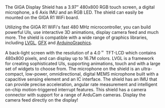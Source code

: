 <FeatureDescription>

The GIGA Display Shield has a 3.97” 480x800 RGB touch screen, a digital microphone, a 6 Axis IMU and an RGB LED. The shield can easily be mounted on the GIGA R1 WiFi board.

Utilizing the GIGA R1 WiFi's fast 480 MHz microcontroller, you can build powerful UIs, use interactive 3D animations, display camera feed and much more. The shield is compatible with a wide range of graphics libraries, including [LVGL](https://github.com/lvgl/lvgl), [GFX](https://github.com/bcmi-labs/Arduino_GigaDisplay_GFX/) and [ArduinoGraphics](https://github.com/arduino-libraries/ArduinoGraphics/).

</FeatureDescription>

<FeatureList>

<Feature title="3.97” 480x800 RGB touch screen" image="configurability">
A back-light screen with the resolution of a 4.0＂ TFT-LCD which contains 480x800 pixels, and can display up to 16.7M colors.
</Feature>

<Feature title="LVGL" image="configurability">
LVGL is a framework for creating sophisticated UIs, supporting animations, touch and with a large set of widgets to choose from.
<FeatureLink title="LVGL Guide" url="/tutorials/giga-display-shield/lvgl-guide"/>
<FeatureLink title="LVGL Docs (external)" url="https://docs.lvgl.io/master/"/>
</Feature>

<Feature title="MP34DT06JTR Digital Microphone" image="microphone">
The microphone on the shield is an ultra-compact, low-power, omnidirectional, digital MEMS microphone built with a capacitive sensing element and an IC interface.
<FeatureLink title="Microphone LVGL Guide" url="/tutorials/giga-display-shield/microphone-tutorial"/>
</Feature>

<Feature title="Bosch BMI270 6 Axis IMU" image="imu">
The shield has an IMU that can provide precise acceleration, angular rate measurement and intelligent on-chip motion-triggered interrupt features.
<FeatureLink title="IMU LVGL Guide" url="/tutorials/giga-display-shield/image-orientation"/>
<FeatureLink title="Library Docs" url="https://www.arduino.cc/reference/en/libraries/arduino_bmi270_bmm150/"/>
</Feature>

<Feature title="Camera Support" image="camera">
This shield has a camera connector with support for a range of ArduCam cameras. Display the camera feed directly on the display!
<FeatureLink title="Camera Guide" url="/tutorials/giga-display-shield/camera-tutorial"/>
</Feature>

</FeatureList>
